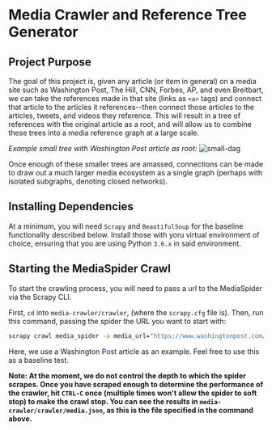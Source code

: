 # Media Crawler and Reference Tree Generator

## Project Purpose

The goal of this project is, given any article (or item in general) on a media site such as Washington Post, The Hill, CNN, Forbes, AP, and even Breitbart, we can take the references made in that site (links as `<a>` tags) and connect that article to the articles it references--then connect those articles to the articles, tweets, and videos they reference. This will result in a tree of references with the original article as a root, and will allow us to combine these trees into a media reference graph at a large scale.

_Example small tree with Washington Post article as root:_
![small-dag](https://i.imgur.com/M8SbyPK.png)

Once enough of these smaller trees are amassed, connections can be made to draw out a much larger media ecosystem as a single graph (perhaps with isolated subgraphs, denoting closed networks).

## Installing Dependencies

At a minimum, you will need `Scrapy` and `BeautifulSoup` for the baseline functionality described below. Install those with yoru virtual environment of choice, ensuring that you are using Python `3.6.x` in said environment. 

## Starting the MediaSpider Crawl

To start the crawling process, you will need to pass a url to the MediaSpider via the Scrapy CLI.

First, `cd` into `media-crawler/crawler`, (where the `scrapy.cfg` file is). Then, run this command, passing the spider the URL you want to start with:

```bash
scrapy crawl media_spider -a media_url="https://www.washingtonpost.com/news/post-politics/wp/2017/09/07/did-facebook-ads-traced-to-a-russian-company-violate-u-s-election-law/?tid=a_inl&utm_term=.e24142917aa8" -o media.json
```

Here, we use a Washington Post article as an example. Feel free to use this as a baseline test.

**Note: At the moment, we do not control the depth to which the spider scrapes. Once you have scraped enough to determine the performance of the crawler, hit `CTRL-C` once (multiple times won't allow the spider to soft stop) to make the crawl stop. You can see the results in `media-crawler/crawler/media.json`, as this is the file specified in the command above.**
